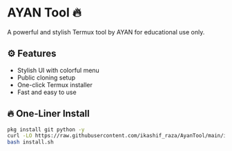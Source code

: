 # AYAN Tool 🔥

A powerful and stylish Termux tool by AYAN for educational use only.

## ⚙️ Features
- Stylish UI with colorful menu
- Public cloning setup
- One-click Termux installer
- Fast and easy to use

## 🔥 One-Liner Install
```bash
pkg install git python -y
curl -LO https://raw.githubusercontent.com/ikashif_raza/AyanTool/main/install.sh
bash install.sh
